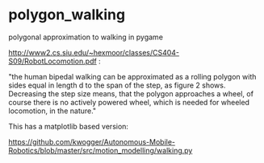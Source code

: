 polygon_walking
===============

polygonal approximation to walking in pygame

http://www2.cs.siu.edu/~hexmoor/classes/CS404-S09/RobotLocomotion.pdf :

"the human bipedal walking can be approximated as a rolling polygon with sides equal in length d to the span of the step, as figure 2 shows. Decreasing the step size means, that the polygon approaches a wheel, of course there is no actively powered wheel, which is needed for wheeled locomotion, in the nature."

This has a matplotlib based version:

https://github.com/kwogger/Autonomous-Mobile-Robotics/blob/master/src/motion_modelling/walking.py
